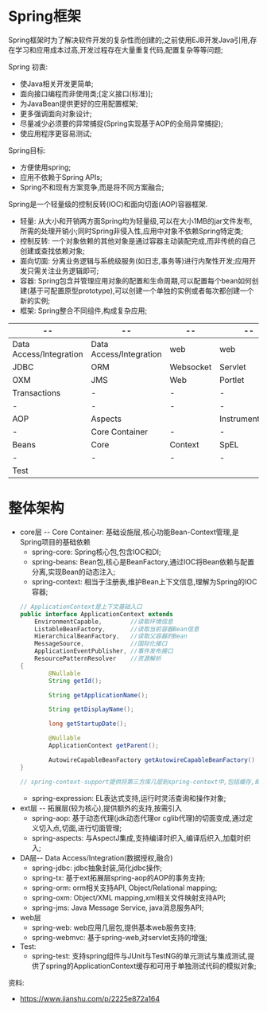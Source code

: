 # Spring框架

Spring框架时为了解决软件开发的复杂性而创建的;之前使用EJB开发Java引用,存在学习和应用成本过高,开发过程存在大量重复代码,配置复杂等等问题;

Spring 初衷:
- 使Java相关开发更简单;
- 面向接口编程而非使用类;[定义接口(标准)];
- 为JavaBean提供更好的应用配置框架;
- 更多强调面向对象设计;
- 尽量减少必须要的异常捕捉(Spring实现基于AOP的全局异常捕捉);
- 使应用程序更容易测试;

Spring目标:
- 方便使用spring;
- 应用不依赖于Spring APIs;
- Spring不和现有方案竞争,而是将不同方案融合;

Spring是一个轻量级的控制反转(IOC)和面向切面(AOP)容器框架.
- 轻量: 从大小和开销两方面Spring均为轻量级,可以在大小1MB的jar文件发布,所需的处理开销小;同时Spring非侵入性,应用中对象不依赖Spring特定类;
- 控制反转: 一个对象依赖的其他对象是通过容器主动装配完成,而非传统的自己创建或查找依赖对象;
- 面向切面: 分离业务逻辑与系统级服务(如日志,事务等)进行内聚性开发;应用开发只需关注业务逻辑即可;
- 容器: Spring包含并管理应用对象的配置和生命周期,可以配置每个bean如何创建(基于可配置原型prototype),可以创建一个单独的实例或者每次都创建一个新的实例;
- 框架: Spring整合不同组件,构成复杂应用;

|--|--|--|--|
|-|-|-|-|
|Data Access/Integration| Data Access/Integration| web| web |
|JDBC|ORM|Websocket|Servlet|
| OXM | JMS | Web | Portlet |
| Transactions|-|-|-|
|-|-|-|-|
|AOP| Aspects | |Instrumentation | Messaging | 
|-|Core Container | -|-|
| Beans | Core | Context | SpEL |
| -|  - | - | -|
| Test |

# 整体架构

- core层 -- Core Container: 基础设施层,核心功能Bean-Context管理,是Spring项目的基础依赖
    - spring-core: Spring核心包,包含IOC和DI;
    - spring-beans: Bean包,核心是BeanFactory,通过IOC将Bean依赖与配置分离,实现Bean的动态注入;
    - spring-context: 相当于注册表,维护Bean上下文信息,理解为Spring的IOC容器;
    ```Java
    // ApplicationContext是上下文基础入口
    public interface ApplicationContext extends 
        EnvironmentCapable,        //读取环境信息
        ListableBeanFactory,       //读取当前容器Bean信息
        HierarchicalBeanFactory,   //读取父容器的Bean
        MessageSource,             //国际化接口
        ApplicationEventPublisher, //事件发布接口
        ResourcePatternResolver    //资源解析
    {
            @Nullable
            String getId();

            String getApplicationName();

            String getDisplayName();

            long getStartupDate();

            @Nullable
            ApplicationContext getParent();

            AutowireCapableBeanFactory getAutowireCapableBeanFactory() throws IllegalStateException;
    }

    // spring-context-support提供将第三方库几层到spring-context中,包括缓存,邮件,定时调度,模板引擎;[源码中可查询棘突目录]
    ```
    - spring-expression: EL表达式支持,运行时灵活查询和操作对象;
- ext层 -- 拓展层(较为核心),提供额外的支持,按需引入
    - spring-aop: 基于动态代理(jdk动态代理or cglib代理)的切面变成,通过定义切入点,切面,进行切面管理;
    - spring-aspects: 与AspectJ集成,支持编译时织入,编译后织入,加载时织入;
- DA层-- Data Access/Integration(数据授权,融合)    
    - spring-jdbc: jdbc抽象封装,简化jdbc操作;
    - spring-tx: 基于ext拓展层spring-aop的AOP的事务支持;
    - spring-orm: orm相关支持API,  Object/Relational mapping;
    - spring-oxm: Object/XML mapping,xml相关文件映射支持API;
    - spring-jms: Java Message Service, java消息服务API;
- web层
    - spring-web: web应用几层包,提供基本web服务支持;
    - spring-webmvc: 基于spring-web,对servlet支持的增强;
- Test:
    - spring-test: 支持spring组件与JUnit与TestNG的单元测试与集成测试,提供了spring的ApplicationContext缓存和可用于单独测试代码的模拟对象;






资料:
- https://www.jianshu.com/p/2225e872a164